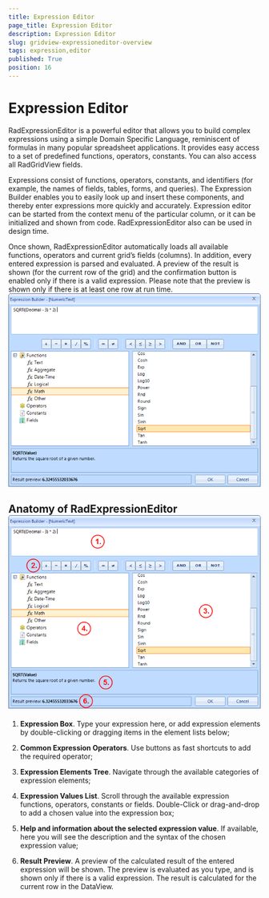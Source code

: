 ```yaml
---
title: Expression Editor
page_title: Expression Editor
description: Expression Editor
slug: gridview-expressioneditor-overview
tags: expression,editor
published: True
position: 16
---
```


# Expression Editor



RadExpressionEditor is a powerful editor that allows you to build complex
        expressions using a simple Domain Specific Language, reminiscent of formulas
        in many popular spreadsheet applications. It provides easy access to a set
        of predefined functions, operators, constants.
        You can also access all RadGridView fields.
      

Expressions consist of functions, operators, constants, and identifiers
        (for example, the names of fields, tables, forms, and queries).
        The Expression Builder enables you to easily look up and insert these components,
        and thereby enter expressions more quickly and accurately.
        Expression editor can be started from the context menu of the particular column,
        or it can be initialized and shown from code. RadExpressionEditor also can be
        used in design time.
      

Once shown, RadExpressionEditor automatically loads all available functions,
        operators and current grid’s fields (columns). In addition, every entered
        expression is parsed and evaluated. A preview of the result is shown (for the current
        row of the grid) and the confirmation button is enabled only if there is a valid
        expression. Please note that the preview is shown only if there is at least one
        row at run time.
      ![gridview-expressioneditor-overview 001](images/gridview-expressioneditor-overview001.png)

## Anatomy of RadExpressionEditor![gridview-expressioneditor-overview 002](images/gridview-expressioneditor-overview002.png)

1. __Expression Box__. Type your expression here,
              or add expression elements by double-clicking or dragging items in the element lists
              below;
            

1. __Common Expression Operators__. Use buttons as
              fast shortcuts to add the required operator;
            

1. __Expression Elements Tree__.
              Navigate through the available categories of expression elements;
            

1. __Expression Values List__. Scroll
              through the available expression functions, operators, constants or fields.
              Double-Click or drag-and-drop to add a chosen value into the expression box;
            

1. __Help and information about the selected expression
                value__. If available, here you will see the description and
              the syntax of the chosen expression value;
            

1. __Result Preview__. A preview of
              the calculated result of the entered expression will be shown. The preview is
              evaluated as you type, and is shown only if there is a valid expression.
              The result is calculated for the current row in the DataView.
            
